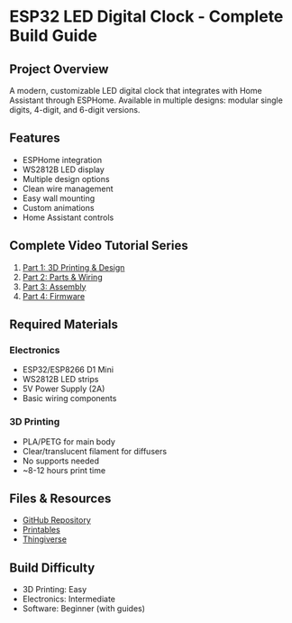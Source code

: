 # ESP32 LED Digital Clock - Complete Build Guide

## Project Overview

A modern, customizable LED digital clock that integrates with Home Assistant through ESPHome. Available in multiple designs: modular single digits, 4-digit, and 6-digit versions.

## Features

- ESPHome integration
- WS2812B LED display
- Multiple design options
- Clean wire management
- Easy wall mounting
- Custom animations
- Home Assistant controls

## Complete Video Tutorial Series

1. [Part 1: 3D Printing & Design](https://youtu.be/DS_muPDX8p8)
2. [Part 2: Parts & Wiring](https://youtu.be/uiOuWeXdryE)
3. [Part 3: Assembly](https://youtu.be/76l32a6Kb90)
4. [Part 4: Firmware](Your_New_Video_Link)

## Required Materials

### Electronics

- ESP32/ESP8266 D1 Mini
- WS2812B LED strips
- 5V Power Supply (2A)
- Basic wiring components

### 3D Printing

- PLA/PETG for main body
- Clear/translucent filament for diffusers
- No supports needed
- ~8-12 hours print time

## Files & Resources

- [GitHub Repository](https://github.com/kylemath/digitalclock)
- [Printables](https://www.printables.com/model/1101964)
- [Thingiverse](https://www.thingiverse.com/thing:6861353)

## Build Difficulty

- 3D Printing: Easy
- Electronics: Intermediate
- Software: Beginner (with guides)
